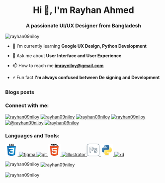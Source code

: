 <h1 align="center">Hi 👋, I'm Rayhan Ahmed</h1>
<h3 align="center">A passionate UI/UX Designer from Bangladesh</h3>

<p align="left"> <img src="https://komarev.com/ghpvc/?username=rayhan09niloy&label=Profile%20views&color=0e75b6&style=flat" alt="rayhan09niloy" /> </p>

- 🌱 I’m currently learning **Google UX Design, Python Development**

- 💬 Ask me about **User Interface and User Experience**

- 📫 How to reach me **imrayniloy@gmail.com**

- ⚡ Fun fact **I'm always confused between De signing and Development**

### Blogs posts
<!-- BLOG-POST-LIST:START -->
<!-- BLOG-POST-LIST:END -->

<h3 align="left">Connect with me:</h3>
<p align="left">
<a href="https://twitter.com/rayhan09niloy" target="blank"><img align="center" src="https://raw.githubusercontent.com/rahuldkjain/github-profile-readme-generator/master/src/images/icons/Social/twitter.svg" alt="rayhan09niloy" height="30" width="40" /></a>
<a href="https://linkedin.com/in/rayhan09niloy" target="blank"><img align="center" src="https://raw.githubusercontent.com/rahuldkjain/github-profile-readme-generator/master/src/images/icons/Social/linked-in-alt.svg" alt="rayhan09niloy" height="30" width="40" /></a>
<a href="https://fb.com/rayhan09niloy" target="blank"><img align="center" src="https://raw.githubusercontent.com/rahuldkjain/github-profile-readme-generator/master/src/images/icons/Social/facebook.svg" alt="rayhan09niloy" height="30" width="40" /></a>
<a href="https://instagram.com/rayhan09niloy" target="blank"><img align="center" src="https://raw.githubusercontent.com/rahuldkjain/github-profile-readme-generator/master/src/images/icons/Social/instagram.svg" alt="rayhan09niloy" height="30" width="40" /></a>
<a href="https://medium.com/@rayhan09niloy" target="blank"><img align="center" src="https://raw.githubusercontent.com/rahuldkjain/github-profile-readme-generator/master/src/images/icons/Social/medium.svg" alt="@rayhan09niloy" height="30" width="40" /></a>
<a href="https://www.hackerrank.com/rayhan09niloy" target="blank"><img align="center" src="https://raw.githubusercontent.com/rahuldkjain/github-profile-readme-generator/master/src/images/icons/Social/hackerrank.svg" alt="rayhan09niloy" height="30" width="40" /></a>
</p>

<h3 align="left">Languages and Tools:</h3>
<p align="left"> <a href="https://www.w3schools.com/css/" target="_blank" rel="noreferrer"> <img src="https://raw.githubusercontent.com/devicons/devicon/master/icons/css3/css3-original-wordmark.svg" alt="css3" width="40" height="40"/> </a> <a href="https://www.figma.com/" target="_blank" rel="noreferrer"> <img src="https://www.vectorlogo.zone/logos/figma/figma-icon.svg" alt="figma" width="40" height="40"/> </a> <a href="https://git-scm.com/" target="_blank" rel="noreferrer"> <img src="https://www.vectorlogo.zone/logos/git-scm/git-scm-icon.svg" alt="git" width="40" height="40"/> </a> <a href="https://www.w3.org/html/" target="_blank" rel="noreferrer"> <img src="https://raw.githubusercontent.com/devicons/devicon/master/icons/html5/html5-original-wordmark.svg" alt="html5" width="40" height="40"/> </a> <a href="https://www.adobe.com/in/products/illustrator.html" target="_blank" rel="noreferrer"> <img src="https://www.vectorlogo.zone/logos/adobe_illustrator/adobe_illustrator-icon.svg" alt="illustrator" width="40" height="40"/> </a> <a href="https://www.photoshop.com/en" target="_blank" rel="noreferrer"> <img src="https://raw.githubusercontent.com/devicons/devicon/master/icons/photoshop/photoshop-line.svg" alt="photoshop" width="40" height="40"/> </a> <a href="https://www.python.org" target="_blank" rel="noreferrer"> <img src="https://raw.githubusercontent.com/devicons/devicon/master/icons/python/python-original.svg" alt="python" width="40" height="40"/> </a> <a href="https://www.adobe.com/products/xd.html" target="_blank" rel="noreferrer"> <img src="https://cdn.worldvectorlogo.com/logos/adobe-xd.svg" alt="xd" width="40" height="40"/> </a> </p>

<p><img align="left" src="https://github-readme-stats.vercel.app/api/top-langs?username=rayhan09niloy&show_icons=true&locale=en&layout=compact" alt="rayhan09niloy" /></p>

<p>&nbsp;<img align="center" src="https://github-readme-stats.vercel.app/api?username=rayhan09niloy&show_icons=true&locale=en" alt="rayhan09niloy" /></p>

<p><img align="center" src="https://github-readme-streak-stats.herokuapp.com/?user=rayhan09niloy&" alt="rayhan09niloy" /></p>
